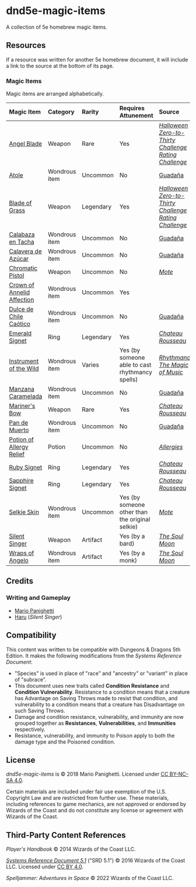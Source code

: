 # dnd5e-magic-items

A collection of 5e homebrew magic items.

## Resources

If a resource was written for another 5e homebrew document, it will include a link to the source at the bottom of its page.

### Magic Items

Magic items are arranged alphabetically.

| Magic Item | Category | Rarity | Requires Attunement | Source |
|:-|:-|:-|:-|:-|
| [Angel Blade](weapons/angel-blade.md) | Weapon | Rare | Yes | _[Halloween Zero-to-Thirty Challenge Rating Challenge](https://mpanighetti.tumblr.com/tagged/030crc)_ |
| [Atole](wondrous-items/atole.md) | Wondrous item | Uncommon | No | [Guadaña](https://github.com/mpanighetti/dnd5e-adventures/blob/main/tier-2/guadana.md) |
| [Blade of Grass](weapons/blade-of-grass.md) | Weapon | Legendary | Yes | _[Halloween Zero-to-Thirty Challenge Rating Challenge](https://mpanighetti.tumblr.com/tagged/030crc)_ |
| [Calabaza en Tacha](wondrous-items/calabaza-en-tacha.md) | Wondrous item | Uncommon | No | [Guadaña](https://github.com/mpanighetti/dnd5e-adventures/blob/main/tier-2/guadana.md) |
| [Calavera de Azúcar](wondrous-items/calavera-de-azucar.md) | Wondrous item | Uncommon | No | [Guadaña](https://github.com/mpanighetti/dnd5e-adventures/blob/main/tier-2/guadana.md) |
| [Chromatic Pistol](weapons/chromatic-pistol.md) | Weapon | Uncommon | No | _[Mote](https://github.com/mpanighetti/dnd5e-mote)_ |
| [Crown of Annelid Affection](wondrous-items/crown-of-annelid-affection.md) | Wondrous item | Uncommon | Yes | |
| [Dulce de Chile Caótico](wondrous-items/dulce-de-chile-caotico.md) | Wondrous item | Uncommon | No | [Guadaña](https://github.com/mpanighetti/dnd5e-adventures/blob/main/tier-2/guadana.md) |
| [Emerald Signet](rings/emerald-signet.md) | Ring | Legendary | Yes | _[Chateau Rousseau](https://github.com/mpanighetti/dnd5e-adventures/blob/main/tier-2/chateau-rousseau.md)_ |
| [Instrument of the Wild](wondrous-items/instrument-of-the-wild.md) | Wondrous item | Varies | Yes (by someone able to cast rhythmancy spells) | _[Rhythmancy: The Magic of Music](https://github.com/mpanighetti/dnd5e-rhythmancy)_ |
| [Manzana Caramelada](wondrous-items/manzana-caramelada.md) | Wondrous item | Uncommon | No | [Guadaña](https://github.com/mpanighetti/dnd5e-adventures/blob/main/tier-2/guadana.md) |
| [Mariner's Bow](weapons/mariners-bow.md) | Weapon | Rare | Yes | _[Chateau Rousseau](https://github.com/mpanighetti/dnd5e-adventures/blob/main/tier-2/chateau-rousseau.md)_ |
| [Pan de Muerto](wondrous-items/pan-de-muerto.md) | Wondrous item | Uncommon | No | [Guadaña](https://github.com/mpanighetti/dnd5e-adventures/blob/main/tier-2/guadana.md) |
| [Potion of Allergy Relief](potions/potion-of-allergy-relief.md) | Potion | Uncommon | No | _[Allergies](https://github.com/mpanighetti/dnd5e-allergies)_ |
| [Ruby Signet](rings/ruby-signet.md) | Ring | Legendary | Yes | _[Chateau Rousseau](https://github.com/mpanighetti/dnd5e-adventures/blob/main/tier-2/chateau-rousseau.md)_ |
| [Sapphire Signet](rings/sapphire-signet.md) | Ring | Legendary | Yes | _[Chateau Rousseau](https://github.com/mpanighetti/dnd5e-adventures/blob/main/tier-2/chateau-rousseau.md)_ |
| [Selkie Skin](wondrous-items/selkie-skin.md) | Wondrous item | Uncommon | Yes (by someone other than the original selkie) | _[Mote](https://github.com/mpanighetti/dnd5e-mote)_ |
| [Silent Singer](weapons/silent-singer.md) | Weapon | Artifact | Yes (by a bard) | _[The Soul Moon](https://github.com/Jmanrules007/Soul-Moon)_ |
| [Wraps of Angelo](wondrous-items/wraps-of-angelo.md) | Wondrous item | Artifact |Yes (by a monk) | _[The Soul Moon](https://github.com/Jmanrules007/Soul-Moon)_ |

## Credits

### Writing and Gameplay

- [Mario Panighetti](https://mario.panighetti.net)
- [Haru](https://twitter.com/200dollarHaru) (_Silent Singer_)

## Compatibility

This content was written to be compatible with Dungeons & Dragons 5th Edition. It makes the following modifications from the _Systems Reference Document_:

- "Species" is used in place of "race" and "ancestry" or "variant" in place of "subrace".
- This document uses new traits called **Condition Resistance** and **Condition Vulnerability**. Resistance to a condition means that a creature has Advantage on Saving Throws made to resist that condition, and vulnerability to a condition means that a creature has Disadvantage on such Saving Throws.
- Damage and condition resistance, vulnerability, and immunity are now grouped together as **Resistances**, **Vulnerabilities**, and **Immunities** respectively.
- Resistance, vulnerability, and immunity to Poison apply to both the damage type and the Poisoned condition.

## License

_dnd5e-magic-items_ is © 2018 Mario Panighetti. Licensed under [CC BY-NC-SA 4.0](https://creativecommons.org/licenses/by-nc-sa/4.0/legalcode).

Certain materials are included under fair use exemption of the U.S. Copyright Law and are restricted from further use. These materials, including references to game mechanics, are not approved or endorsed by Wizards of the Coast and do not constitute any license or agreement with Wizards of the Coast.

## Third-Party Content References

_Player's Handbook_ © 2014 Wizards of the Coast LLC.

_[Systems Reference Document 5.1](https://dnd.wizards.com/resources/systems-reference-document)_ ("SRD 5.1") © 2016 Wizards of the Coast LLC. Licensed under [CC BY 4.0](https://creativecommons.org/licenses/by/4.0/legalcode).

_Spelljammer: Adventures in Space_ © 2022 Wizards of the Coast LLC.
